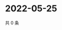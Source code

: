 # 2022-05-25

共 0 条

<!-- BEGIN WEIBO -->
<!-- 最后更新时间 Wed May 25 2022 11:39:53 GMT+0800 (China Standard Time) -->

<!-- END WEIBO -->
